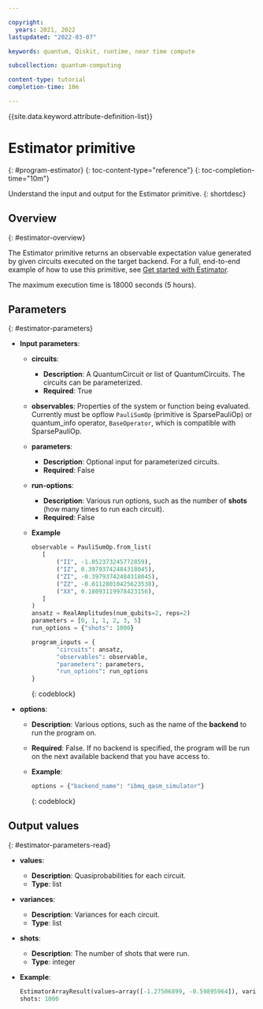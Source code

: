 ```yaml
---

copyright:
  years: 2021, 2022
lastupdated: "2022-03-07"

keywords: quantum, Qiskit, runtime, near time compute

subcollection: quantum-computing

content-type: tutorial
completion-time: 10m

---
```


{{site.data.keyword.attribute-definition-list}}


# Estimator primitive
{: #program-estimator}
{: toc-content-type="reference"}
{: toc-completion-time="10m"}

Understand the input and output for the Estimator primitive.
{: shortdesc}

## Overview
{: #estimator-overview}

The Estimator primitive returns an observable expectation value generated by given circuits executed on the target backend.  For a full, end-to-end example of how to use this primitive, see [Get started with Estimator](/docs/quantum-computing?topic=quantum-computing-example-estimator).

The maximum execution time is 18000 seconds (5 hours).

## Parameters
{: #estimator-parameters}

- **Input parameters**:
   - **circuits**:
      - **Description**: A QuantumCircuit or list of QuantumCircuits. The circuits can be parameterized.
      - **Required**: True
   - **observables**: Properties of the system or function being evaluated.  Currently must be opflow `PauliSumOp` (primitive is SparsePauliOp) or quantum_info operator, `BaseOperator`, which is compatible with SparsePauliOp.
   - **parameters**:
      - **Description**: Optional input for parameterized circuits.
      - **Required**: False
   - **run-options**:
      - **Description**: Various run options, such as the number of **shots** (how many times to run each circuit).
      - **Required**: False
   - **Example**

      ```Python
      observable = PauliSumOp.from_list(
         [
             ("II", -1.052373245772859),
             ("IZ", 0.39793742484318045),
             ("ZI", -0.39793742484318045),
             ("ZZ", -0.01128010425623538),
             ("XX", 0.18093119978423156),
         ]
      )
      ansatz = RealAmplitudes(num_qubits=2, reps=2)
      parameters = [0, 1, 1, 2, 3, 5]
      run_options = {"shots": 1000}

      program_inputs = {
             "circuits": ansatz,
             "observables": observable,
             "parameters": parameters,
             "run_options": run_options
      }
      ```
      {: codeblock}

- **options**:
   - **Description**: Various options, such as the name of the **backend** to run the program on.
   - **Required**: False.  If no backend is specified, the program will be run on the next available backend that you have access to.
   - **Example**:

      ```Python
      options = {"backend_name": "ibmq_qasm_simulator"}
      ```
      {: codeblock}

## Output values
{: #estimator-parameters-read}

- **values**:  
   - **Description**: Quasiprobabilities for each circuit.
   - **Type**: list
- **variances**:  
   - **Description**: Variances for each circuit.
   - **Type**: list
- **shots**:  
   - **Description**: The number of shots that were run.
   - **Type**: integer
- **Example**:

   ```python
   EstimatorArrayResult(values=array([-1.27506899, -0.59895964]), variances=array([0.30091147, 0.22917904]))
   shots: 1000
   ```
